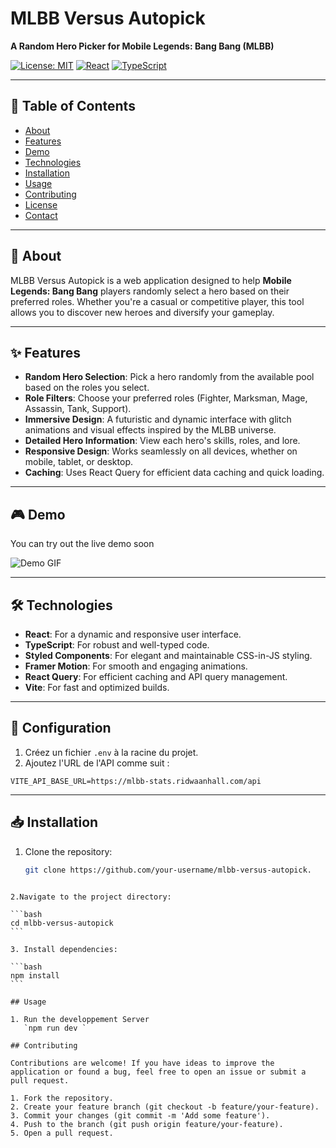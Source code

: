 # MLBB Versus Autopick

**A Random Hero Picker for Mobile Legends: Bang Bang (MLBB)**

[![License: MIT](https://img.shields.io/badge/License-MIT-yellow.svg)](https://opensource.org/licenses/MIT)
[![React](https://img.shields.io/badge/React-18.2.0-blue.svg)](https://reactjs.org/)
[![TypeScript](https://img.shields.io/badge/TypeScript-5.0.4-blue.svg)](https://www.typescriptlang.org/)

---

## 📌 Table of Contents

- [About](#-about)
- [Features](#-features)
- [Demo](#-demo)
- [Technologies](#-technologies)
- [Installation](#-installation)
- [Usage](#-usage)
- [Contributing](#-contributing)
- [License](#-license)
- [Contact](#-contact)

---

## 📝 About

MLBB Versus Autopick is a web application designed to help **Mobile Legends: Bang Bang** players randomly select a hero based on their preferred roles. Whether you're a casual or competitive player, this tool allows you to discover new heroes and diversify your gameplay.

---

## ✨ Features

- **Random Hero Selection**: Pick a hero randomly from the available pool based on the roles you select.
- **Role Filters**: Choose your preferred roles (Fighter, Marksman, Mage, Assassin, Tank, Support).
- **Immersive Design**: A futuristic and dynamic interface with glitch animations and visual effects inspired by the MLBB universe.
- **Detailed Hero Information**: View each hero's skills, roles, and lore.
- **Responsive Design**: Works seamlessly on all devices, whether on mobile, tablet, or desktop.
- **Caching**: Uses React Query for efficient data caching and quick loading.

---

## 🎮 Demo

You can try out the live demo soon

![Demo GIF](https://via.placeholder.com/600x300/1a1a3a/FFD700?text=Demo+GIF)

---

## 🛠 Technologies

- **React**: For a dynamic and responsive user interface.
- **TypeScript**: For robust and well-typed code.
- **Styled Components**: For elegant and maintainable CSS-in-JS styling.
- **Framer Motion**: For smooth and engaging animations.
- **React Query**: For efficient caching and API query management.
- **Vite**: For fast and optimized builds.

---

## 🔧 Configuration

1. Créez un fichier `.env` à la racine du projet.
2. Ajoutez l'URL de l'API comme suit :

```env
VITE_API_BASE_URL=https://mlbb-stats.ridwaanhall.com/api
```

---

## 📥 Installation

1. Clone the repository:

   ```bash
   git clone https://github.com/your-username/mlbb-versus-autopick.
   ```

````

2.Navigate to the project directory:

```bash
cd mlbb-versus-autopick
```

3. Install dependencies:

```bash
npm install
```

## Usage

1. Run the developpement Server
   `npm run dev `

## Contributing

Contributions are welcome! If you have ideas to improve the application or found a bug, feel free to open an issue or submit a pull request.

1. Fork the repository.
2. Create your feature branch (git checkout -b feature/your-feature).
3. Commit your changes (git commit -m 'Add some feature').
4. Push to the branch (git push origin feature/your-feature).
5. Open a pull request.
````
